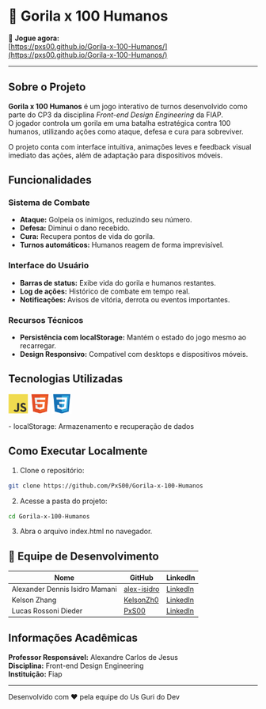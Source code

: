 # 🦍 Gorila x 100 Humanos

🔗 **Jogue agora:**  
[https://pxs00.github.io/Gorila-x-100-Humanos/](https://pxs00.github.io/Gorila-x-100-Humanos/)

---

## Sobre o Projeto

**Gorila x 100 Humanos** é um jogo interativo de turnos desenvolvido como parte do CP3 da disciplina *Front-end Design Engineering* da FIAP.  
O jogador controla um gorila em uma batalha estratégica contra 100 humanos, utilizando ações como ataque, defesa e cura para sobreviver.

O projeto conta com interface intuitiva, animações leves e feedback visual imediato das ações, além de adaptação para dispositivos móveis.


## Funcionalidades

### Sistema de Combate
- **Ataque:** Golpeia os inimigos, reduzindo seu número.
- **Defesa:** Diminui o dano recebido.
- **Cura:** Recupera pontos de vida do gorila.
- **Turnos automáticos:** Humanos reagem de forma imprevisível.

### Interface do Usuário
- **Barras de status:** Exibe vida do gorila e humanos restantes.
- **Log de ações:** Histórico de combate em tempo real.
- **Notificações:** Avisos de vitória, derrota ou eventos importantes.

### Recursos Técnicos
- **Persistência com localStorage:** Mantém o estado do jogo mesmo ao recarregar.
- **Design Responsivo:** Compatível com desktops e dispositivos móveis.


## Tecnologias Utilizadas
<p align="left">
  <img src="https://raw.githubusercontent.com/devicons/devicon/master/icons/javascript/javascript-original.svg" width="40" />
  <img src="https://raw.githubusercontent.com/devicons/devicon/master/icons/html5/html5-original.svg" width="40" />
  <img src="https://raw.githubusercontent.com/devicons/devicon/master/icons/css3/css3-original.svg" width="40" />
</p>
- localStorage: Armazenamento e recuperação de dados

## Como Executar Localmente

1. Clone o repositório:

```bash
git clone https://github.com/PxS00/Gorila-x-100-Humanos
```

2. Acesse a pasta do projeto:
```bash
cd Gorila-x-100-Humanos
```

3. Abra o arquivo index.html no navegador.

## 👥 Equipe de Desenvolvimento

| Nome                           | GitHub                                        | LinkedIn                                                                |
| ------------------------------ | --------------------------------------------- | ----------------------------------------------------------------------- |
| Alexander Dennis Isidro Mamani | [alex-isidro](https://github.com/alex-isidro) | [LinkedIn](https://www.linkedin.com/in/alexander-dennis-a3b48824b/)     |
| Kelson Zhang                   | [KelsonZh0](https://github.com/KelsonZh0)     | [LinkedIn](https://www.linkedin.com/in/kelson-zhang-211456323/)         |
| Lucas Rossoni Dieder           | [PxS00](https://github.com/PxS00)             | [LinkedIn](https://www.linkedin.com/in/lucas-rossoni-dieder-32242a353/) |

## Informações Acadêmicas

**Professor Responsável:** Alexandre Carlos de Jesus  
**Disciplina:** Front-end Design Engineering  
**Instituição:** Fiap 

---

Desenvolvido com ❤️ pela equipe do Us Guri do Dev
